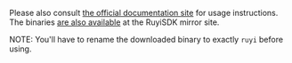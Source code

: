 Please also consult [the official documentation site](https://ruyisdk.org/docs/intro) for usage instructions.
The binaries [are also available](@RELEASE_MIRROR_URL@) at the RuyiSDK mirror site.

NOTE: You'll have to rename the downloaded binary to exactly `ruyi` before using.
